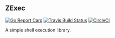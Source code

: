 ZExec
--------
[![Go Report Card](https://goreportcard.com/badge/github.com/gokit/zexec)](https://goreportcard.com/report/github.com/gokit/zexec)
[![Travis Build Status](https://travis-ci.org/gokit/zexec.svg?branch=master)](https://travis-ci.org/gokit/zexec#)
[![CircleCI](https://circleci.com/gh/gokit/zexec.svg?style=svg)](https://circleci.com/gh/gokit/zexec)

A simple shell execution library.

